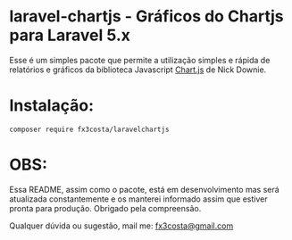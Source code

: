 # laravel-chartjs - Gráficos do Chartjs para Laravel 5.x
Esse é um simples pacote que permite a utilização simples e rápida de relatórios e gráficos da biblioteca 
Javascript [Chart.js](http://www.chartjs.org/) de Nick Downie.


# Instalação:
```
composer require fx3costa/laravelchartjs
```

# OBS:
Essa README, assim como o pacote, está em desenvolvimento mas será atualizada constantemente e os manterei informado assim que
estiver pronta para produção. Obrigado pela compreensão.

Qualquer dúvida ou sugestão, mail me:
fx3costa@gmail.com
